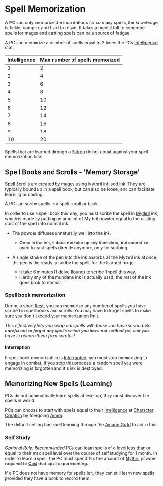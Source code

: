 # Spell Memorization

A PC can only memorize the incantations for so many spells, the knowledge is fickle, complex and hard to retain. It takes a mental toll to remember spells for mages and casting spells can be a source of fatigue.

A PC can memorize a number of spells equal to 2 times the PCs [Intelligence](../Player%20Characters/Chosen%20Statistics/Intelligence.md) stat.

| Intelligence | Max number of spells memorized |
| ------------ | ------------------------------ |
| 1            | 2                              |
| 2            | 4                              |
| 3            | 6                              |
| 4            | 8                              |
| 5            | 10                             |
| 6            | 12                             |
| 7            | 14                             |
| 8            | 16                             |
| 9            | 18                             |
| 10           | 20                             |

Spells that are learned through a [Patron](Spells/Patrons/Patron.md) do not count against your spell memorization total. 

## Spell Books and Scrolls - 'Memory Storage'
[Spell Scrolls](Spell%20Scrolls.md) are created by mages using [Mythril](Mythril.md) infused ink. They are typically bound up in a spell book, but can also be loose, and can facilitate learning or casting.

A PC can scribe spells in a spell scroll or book.

In order to use a spell book this way, you must scribe the spell in [Mythril](Mythril.md) ink, which is made by putting an amount of Mythril powder equal to the casting cost of the spell into normal ink. 
- The powder diffuses unnaturally well into the ink.
	- Once in the ink, it does not take up any item slots, but cannot be used to cast spells directly anymore, only for scribing.

- A single stroke of the pen into the ink absorbs all the Mythril ink at once, the pen is the ready to scribe the spell, for the learned mage.
	- It take 6 minutes (1 delve [Round](../Game%20Procedures/Round.md)) to scribe 1 spell this way.
	- Hardly any of the mundane ink is actually used, the rest of the ink goes back to normal.

### Spell book memorization
During a short [Rest](../Game%20Procedures/Resting.md), you can memorize any number of spells you have scribed in spell books and scrolls. You may have to forget spells to make sure you don't exceed your memorization limit.

*This effectively lets you swap out spells with those you have scribed. Be careful not to forget any spells which you have not scribed yet, lest you have to relearn them from scratch!*
#### Interruption
If spell book memorization is [Interrupted](../Game%20Procedures/Resting#Interruption), you must stop memorizing to engage in combat. If you stop this process, a random spell you were memorizing is forgotten and it's ink is destroyed.

## Memorizing New Spells (Learning)
PCs do not automatically learn spells at level up, they must discover the spells in world. 

PCs can choose to start with spells equal to their [Intelligence](../Player%20Characters/Chosen%20Statistics/Intelligence.md) at [Character Creation](../Character%20Creation/Character%20Creation%20Walkthrough.md) by foregoing [Armor](../Items/Equipment/Armor.md).

The default setting has spell learning through the [Arcane Guild](../Economy/Detailed%20Prices/Relevant%20Prices/Arcane%20Guild.md) to aid in this.
### Self Study
*Optional Rule: Recommended*
PCs can learn spells of a level less than or equal to their max spell level over the course of self studying for 1 month. In order to learn a spell, the PC must spend 10x the amount of [Mythril](Mythril.md) powder required to [Cast](Spellcasting.md) that spell experimenting.

If a PC does not have memory for spells left, they can still learn new spells provided they have a book to record them.